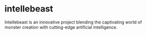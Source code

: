 # intellebeast
Intellebeast is an innovative project blending the captivating world of monster creation with cutting-edge artificial intelligence.

